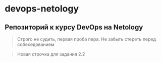 # devops-netology
<h2>Репозиторий к курсу DevOps на Netology</h2>

>Строго не судить, первая проба пера. Не забыть стереть перед собеседованием

>Новая строчка для задания 2.2

